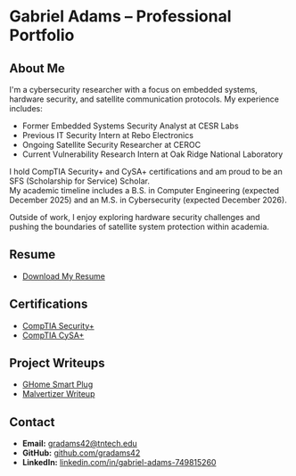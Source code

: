 # Gabriel Adams – Professional Portfolio

## About Me
I'm a cybersecurity researcher with a focus on embedded systems, hardware security, and satellite communication protocols. My experience includes:

- Former Embedded Systems Security Analyst at CESR Labs  
- Previous IT Security Intern at Rebo Electronics  
- Ongoing Satellite Security Researcher at CEROC  
- Current Vulnerability Research Intern at Oak Ridge National Laboratory  

I hold CompTIA Security+ and CySA+ certifications and am proud to be an SFS (Scholarship for Service) Scholar.  
My academic timeline includes a B.S. in Computer Engineering (expected December 2025) and an M.S. in Cybersecurity (expected December 2026).

Outside of work, I enjoy exploring hardware security challenges and pushing the boundaries of satellite system protection within academia.

## Resume
- [Download My Resume](Adams_Gabriel_Resume.pdf)

## Certifications
- [CompTIA Security+](CompTIA_Security+_ce_certificate.pdf)  
- [CompTIA CySA+](CompTIA_CySA+_ce_certificate.pdf)

## Project Writeups
- [GHome Smart Plug](GHomeSmartPlugWriteup.pdf)
- [Malvertizer Writeup](MalvertizerWriteup.pdf)


## Contact
- **Email:** [gradams42@tntech.edu](mailto:gradams42@tntech.edu)  
- **GitHub:** [github.com/gradams42](https://github.com/gradams42)  
- **LinkedIn:** [linkedin.com/in/gabriel-adams-749815260](https://www.linkedin.com/in/gabriel-adams-749815260)
